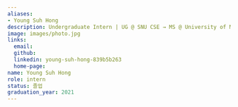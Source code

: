 ```yaml
---
aliases:
- Young Suh Hong
description: Undergraduate Intern | UG @ SNU CSE → MS @ University of Michigan
image: images/photo.jpg
links:
  email: 
  github: 
  linkedin: young-suh-hong-839b5b263
  home-page: 
name: Young Suh Hong
role: intern
status: 졸업
graduation_year: 2021
---
```

